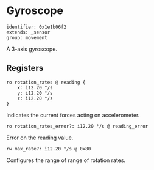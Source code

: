 # Gyroscope

    identifier: 0x1e1b06f2
    extends: _sensor
    group: movement

A 3-axis gyroscope.

## Registers

    ro rotation_rates @ reading {
        x: i12.20 °/s
        y: i12.20 °/s
        z: i12.20 °/s
    }

Indicates the current forces acting on accelerometer.

    ro rotation_rates_error?: i12.20 °/s @ reading_error

Error on the reading value.

    rw max_rate?: i12.20 °/s @ 0x80

Configures the range of range of rotation rates.